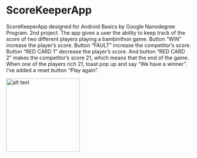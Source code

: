 # ScoreKeeperApp
ScoreKeeperApp designed for Android Basics by Google Nanodegree Program. 2nd project.
The app gives a user the ability to keep track of the score of two different players playing a bambinthon game.
Button “WIN” increase the player’s score.
Button “FAULT” increase the competitor’s score.
Button “RED CARD 1” decrease the player’s score.
And button “RED CARD 2” makes the competitor’s score 21, which means that the end of the game.
When one of the players rich 21, toast pop up and say “We have a winner”.
I’ve added a reset button “Play again”.

<img src="https://user-images.githubusercontent.com/36941009/46163425-0dcc7a00-c240-11e8-9db8-e2b048ee1172.png" alt="alt text" width="200"> 
